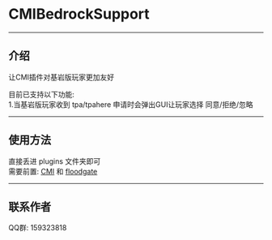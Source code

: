 # CMIBedrockSupport

------
## 介绍

让CMI插件对基岩版玩家更加友好  
  
目前已支持以下功能:  
1.当基岩版玩家收到 tpa/tpahere 申请时会弹出GUI让玩家选择 同意/拒绝/忽略  

------

## 使用方法

直接丢进 plugins 文件夹即可  
需要前置: [CMI][1] 和 [floodgate][2]  

------

## 联系作者
QQ群: 159323818


  [1]: https://www.spigotmc.org/resources/cmi-298-commands-insane-kits-portals-essentials-economy-mysql-sqlite-much-more.3742/
  [2]: https://github.com/GeyserMC/Floodgate
